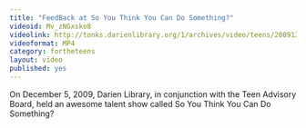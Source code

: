```yaml
---
title: "FeedBack at So You Think You Can Do Something?"
videoid: Mv_zNGxsko8
videolink: http://tonks.darienlibrary.org/1/archives/video/teens/20091205_feedback_so_you_think.mp4
videoformat: MP4
category: fortheteens
layout: video
published: yes
---
```


On December 5, 2009, Darien Library, in conjunction with the Teen Advisory Board, held an awesome talent show called So You Think You Can Do Something?